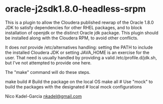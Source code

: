 oracle-j2sdk1.8.0-headless-srpm
===============================

This is a plugin to allow the Cloudera published rewrap of the Oracle
1.8.0 JDK to satisfy dependencies for other RHEL packages, and to
block installation of openjdk or the distinct Oracle jdk package.
This plugin should be installed along with the Cloudera RPM, to avoid
other conflicts.

It does *not* provide /etc/alternatives handling: setting the PATH to
include the installed Cloudera JDK or setting JAVA_HOME is an exercise
for the user. That need is usually handled by providing a valid
/etc/profile.d/jdk.sh, but I've not attempted to provide one here.

The "make" command will do these steps.

make build	# Build the package on the local OS
make all	# Use "mock" to build the packages with the designated
		# local mock configurations

Nico Kadel-Garcia <nkadel@gmail.com>